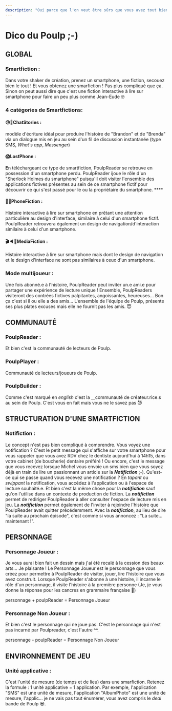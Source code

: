 ```yaml
---
description: "Oui parce que l'on veut être sûrs que vous avez tout bien compris de ce que l'on vous dit, Voyez- vous \uD83E\uDD13"
---
```


# Dico du Poulp ;-\)

## GLOBAL

### Smartfiction : 

Dans votre shaker de création, prenez un smartphone, une fiction, secouez bien le tout ! Et vous obtenez une smarfiction ! Pas plus compliqué que ça. Sinon on peut aussi dire que c'est une fiction interactive à lire sur smartphone pour faire un peu plus comme Jean-Eude 🤓

### 4 catégories de Smartfictions:

#### **😘🥰ChatStories** : 

modèle d'écriture idéal pour produire l'histoire de "Brandon" et de "Brenda" via un dialogue mis en jeu au sein d'un fil de discussion instantanée \(type SMS, _What's app_,  _Messenger_\)

#### **😱LostPhone :** 

**E**n téléchargeant ce type de smartfiction, PoulpReader se retrouve en possession d'un smartphone perdu. PoulpReader ijoue le rôle d'un "Sherlock Holmes du smartphone" puisqu'il doit visiter l'ensemble des applications fictives présentes au sein de ce smartphone fictif pour découvrir ce qui s'est passé pour le ou la propriétaire du smartphone.  ****

#### **📱📲PhoneFiction :** 

Histoire interactive à lire sur smartphone en prêtant une attention particulière au design d'interface, similaire à celui d'un smartphone fictif. PoulpReader retrouvera également un design de navigation/d'interaction similaire à celui d'un smartphone.

#### **🎬🔈👀MediaFiction :** 

Histoire interactive à lire sur smartphone mais dont le design de navigation et le design d'interface ne sont pas similaires à ceux d'un smartphone.

### Mode multijoueur : 

Une fois abonné.e à l'histoire, PoulpReader peut inviter un.e ami.e pour partager une expérience de lecture unique ! Ensemble, PoulpReaders visiteront des contrées fictives palpitantes, angoissantes, heureuses... Bon ça c'est si il ou elle a des amis... L'ensemble de l'équipe de Poulp, présente ses plus plates excuses mais elle ne fournit pas les amis. 😇

## COMMUNAUTÉ

### PoulpReader : 

Et bien c'est la communauté de lecteurs de Poulp.

### PoulpPlayer :

Communauté de lecteurs/joueurs de Poulp.

### PoulpBuilder : 

Comme c'est marqué en _english_ c'est la __communauté de créateur.rice.s au sein de Poulp. C'est vous en fait mais vous ne le savez pas 😈

## STRUCTURATION D'UNE SMARTFICTION 

### Notifiction :

Le concept n'est pas bien compliqué à comprendre. Vous voyez une notification ? C'est le petit message qui s'affiche sur votre smartphone pour vous rappeler que vous avez RDV chez le dentiste aujourd'hui à 14h15, dans votre cabinet \(de boucherie\) dentaire préféré ! Ou encore, c'est le message que vous recevez lorsque Michel vous envoie un sms bien que vous soyez déjà en train de lire un passionnant un article sur la _**Notifiction**_ ;-\).  Qu'est-ce qui se passe quand vous recevez une notification ? En _tapant_ ou _swippant_ la notification, vous accédez à l'application ou à l'espace de lecture souhaité.e. Et bien c'est la même chose pour la _**notifiction**_ sauf qu'on l'utilise dans un contexte de production de fiction.  La _**notifiction**_ permet de rediriger  PoulpReader à aller consulter l'espace de lecture mis en jeu. La _**notifiction**_ permet également de l'inviter à rejoindre l'histoire que PoulpReader avait quitter précédemment. Avec la _**notifiction**_, au lieu de dire "la suite au prochain épisode", c'est comme si vous annoncez : "La suite... maintenant !".

## PERSONNAGE

### Personnage Joueur :

Je vous aurai bien fait un dessin mais j'ai été recalé à la cession des beaux arts... Je plaisante ! Le Personnage Joueur est le personnage que vous créez pour permettre à PoulpReader de visiter, jouer, lire l'histoire que vous avez construit. Lorsque PoulpReader s'abonne à une histoire, il incarne le rôle d'un personnage, il visite l'histoire à la première personne \(Je, je vous donne la réponse pour les cancres en grammaire française 🧐\) 

 personnage + poulpReader = Personnage Joueur 

### Personnage Non Joueur :

Et bien c'est le personnage qui ne joue pas. C'est le personnage qui n'est pas incarné par Poulpreader, c'est l'autre ^^. 

personnage - poulpReader = Personnage Non Joueur 

## ENVIRONNEMENT DE JEU 

### Unité applicative :

C'est l'unité de mesure \(de temps et de lieu\) dans une smarfiction. Retenez la formule : 1 unité applicative = 1 application. Par exemple, l'application "SMS" est une unité de mesure, l'application "AlbumPhoto" est une unité de mesure, l'applic... je ne vais pas tout énumérer, vous avez compris le _deal_ bande de Poulp 😎. 









